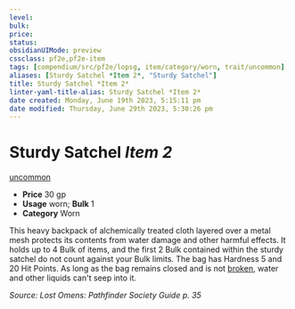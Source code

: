 ```yaml
---
level:
bulk:
price:
status:
obsidianUIMode: preview
cssclass: pf2e,pf2e-item
tags: [compendium/src/pf2e/lopsg, item/category/worn, trait/uncommon]
aliases: [Sturdy Satchel *Item 2*, "Sturdy Satchel"]
title: Sturdy Satchel *Item 2*
linter-yaml-title-alias: Sturdy Satchel *Item 2*
date created: Monday, June 19th 2023, 5:15:11 pm
date modified: Thursday, June 29th 2023, 5:30:26 pm
---
```


# Sturdy Satchel *Item 2*

[uncommon](rules/traits/uncommon.md)  

- **Price** 30 gp
- **Usage** worn; **Bulk** 1
- **Category** Worn

This heavy backpack of alchemically treated cloth layered over a metal mesh protects its contents from water damage and other harmful effects. It holds up to 4 Bulk of items, and the first 2 Bulk contained within the sturdy satchel do not count against your Bulk limits. The bag has Hardness 5 and 20 Hit Points. As long as the bag remains closed and is not [broken](rules/conditions.md#Broken), water and other liquids can't seep into it.

*Source: Lost Omens: Pathfinder Society Guide p. 35*
